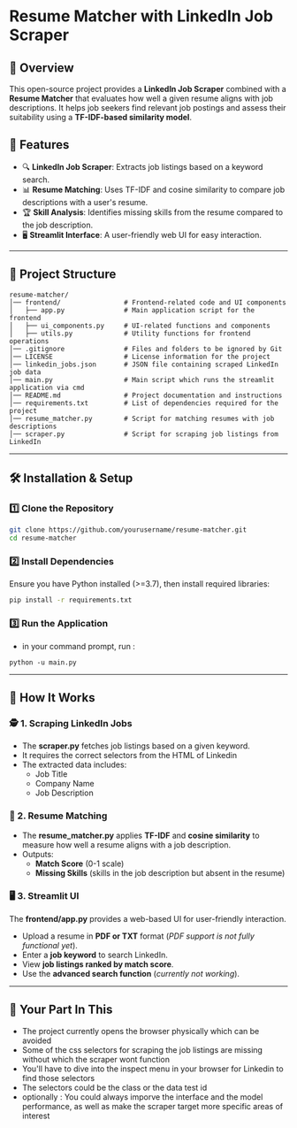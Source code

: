 # Resume Matcher with LinkedIn Job Scraper

## 🚀 Overview

This open-source project provides a **LinkedIn Job Scraper** combined with a **Resume Matcher** that evaluates how well a given resume aligns with job descriptions. It helps job seekers find relevant job postings and assess their suitability using a **TF-IDF-based similarity model**.

## 🔧 Features

- 🔍 **LinkedIn Job Scraper**: Extracts job listings based on a keyword search.
- 📊 **Resume Matching**: Uses TF-IDF and cosine similarity to compare job descriptions with a user's resume.
- 🏆 **Skill Analysis**: Identifies missing skills from the resume compared to the job description.
- 🖥 **Streamlit Interface**: A user-friendly web UI for easy interaction.

---

## 📁 Project Structure

```
resume-matcher/
│── frontend/                # Frontend-related code and UI components  
│   ├── app.py               # Main application script for the frontend  
│   ├── ui_components.py     # UI-related functions and components  
│   ├── utils.py             # Utility functions for frontend operations  
│── .gitignore               # Files and folders to be ignored by Git  
│── LICENSE                  # License information for the project  
│── linkedin_jobs.json       # JSON file containing scraped LinkedIn job data  
│── main.py                  # Main script which runs the streamlit application via cmd 
│── README.md                # Project documentation and instructions  
│── requirements.txt         # List of dependencies required for the project  
│── resume_matcher.py        # Script for matching resumes with job descriptions  
│── scraper.py               # Script for scraping job listings from LinkedIn  

```

---

## 🛠 Installation & Setup

### 1️⃣ Clone the Repository

```bash
git clone https://github.com/yourusername/resume-matcher.git
cd resume-matcher
```

### 2️⃣ Install Dependencies

Ensure you have Python installed (>=3.7), then install required libraries:

```bash
pip install -r requirements.txt
```

### 3️⃣ Run the Application

- in your command prompt, run :

```
python -u main.py
```

---

## 📜 How It Works

### 🕵️ 1. Scraping LinkedIn Jobs

- The **scraper.py** fetches job listings based on a given keyword.
- It requires the correct selectors from the HTML of Linkedin
- The extracted data includes:
  - Job Title
  - Company Name
  - Job Description

### 🎯 2. Resume Matching

- The **resume_matcher.py** applies **TF-IDF** and **cosine similarity** to measure how well a resume aligns with a job description.
- Outputs:
  - **Match Score** (0-1 scale)
  - **Missing Skills** (skills in the job description but absent in the resume)

### 🖥️ 3. Streamlit UI  

The **frontend/app.py** provides a web-based UI for user-friendly interaction.  
- Upload a resume in **PDF or TXT** format (*PDF support is not fully functional yet*).  
- Enter a **job keyword** to search LinkedIn.  
- View **job listings ranked by match score**.  
- Use the **advanced search function** (*currently not working*).  


---

## 🫵 Your Part In This

- The project currently opens the browser physically which can be avoided
- Some of the css selectors for scraping the job listings are missing without which the scraper wont function
- You'll have to dive into the inspect menu in your browser for Linkedin to find those selectors
- The selectors could be the class or the data test id
- optionally : You could always imporve the interface and the model performance, as well as make the scraper target more specific areas of interest
